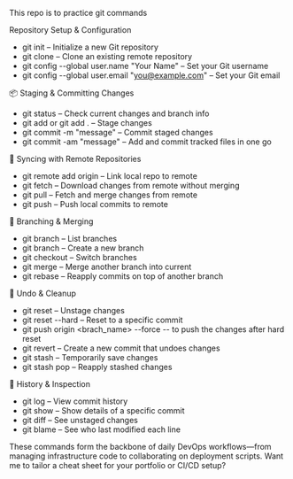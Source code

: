 This repo is to practice git commands

 Repository Setup & Configuration
- git init – Initialize a new Git repository
- git clone <repo-url> – Clone an existing remote repository
- git config --global user.name "Your Name" – Set your Git username
- git config --global user.email "you@example.com" – Set your Git email

📦 Staging & Committing Changes
- git status – Check current changes and branch info
- git add <file> or git add . – Stage changes
- git commit -m "message" – Commit staged changes
- git commit -am "message" – Add and commit tracked files in one go

🔄 Syncing with Remote Repositories
- git remote add origin <url> – Link local repo to remote
- git fetch – Download changes from remote without merging
- git pull – Fetch and merge changes from remote
- git push – Push local commits to remote

🌿 Branching & Merging
- git branch – List branches
- git branch <name> – Create a new branch
- git checkout <branch> – Switch branches
- git merge <branch> – Merge another branch into current
- git rebase <branch> – Reapply commits on top of another branch

🧹 Undo & Cleanup
- git reset – Unstage changes
- git reset --hard <commit> – Reset to a specific commit
- git push origin <brach_name> --force -- to push the changes after hard reset
- git revert <commit> – Create a new commit that undoes changes
- git stash – Temporarily save changes
- git stash pop – Reapply stashed changes

📜 History & Inspection
- git log – View commit history
- git show <commit> – Show details of a specific commit
- git diff – See unstaged changes
- git blame <file> – See who last modified each line

These commands form the backbone of daily DevOps workflows—from managing infrastructure code to collaborating on deployment scripts. Want me to tailor a cheat sheet for your portfolio or CI/CD setup?
